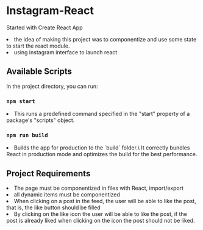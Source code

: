 # Instagram-React
Started with Create React App

<li>the idea of ​​making this project was to componentize and use some state to start the react module. </li>
<li>using instagram interface to launch react</li>


## Available Scripts

In the project directory, you can run:

### `npm start`
<li>This runs a predefined command specified in the "start" property of a package's "scripts" object.</li>

### `npm run build`
<li>Builds the app for production to the `build` folder.\
It correctly bundles React in production mode and optimizes the build for the best performance.</li>


## Project Requirements

  
 <li> The page must be componentized in files with React, import/export</li>
 <li> all dynamic items must be componentized</li>
 <li> When clicking on a post in the feed, the user will be able to like the post, that is, the like button should be filled </li>
 <li> By clicking on the like icon the user will be able to like the post, if the post is already liked when clicking on the icon the post should not be liked.</li>

